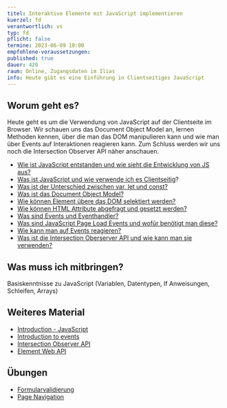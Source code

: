```yaml
---
titel: Interaktive Elemente mit JavaScript implementieren
kuerzel: fd
verantwortlich: vs
typ: fd
pflicht: false
termine: 2023-06-09 10:00
empfohlene-voraussetzungen: 
published: true
dauer: 420
raum: Online, Zugangsdaten im Ilias
info: Heute gibt es eine Einführung in Clientseitiges JavaScript
---
```


## Worum geht es?
Heute geht es um die Verwendung von JavaScript auf der Clientseite im Browser. Wir schauen uns das Document Object Model an, lernen  Methoden kennen, über die man das DOM manipulieren kann und wie man über Events auf Interaktionen reagieren kann. Zum Schluss werden wir uns noch die Intersection Observer API näher anschauen.
- [Wie ist JavaScript entstanden und wie sieht die Entwicklung von JS aus?](https://www.jetbrains.com/de-de/lp/javascript-25/)
- [Was ist JavaScript und wie verwende ich es Clientseitig](https://developer.mozilla.org/de/docs/Learn/JavaScript/First_steps/What_is_JavaScript)?
- [Was ist der Unterschied zwischen var, let und const?](https://www.freecodecamp.org/news/var-let-and-const-whats-the-difference/)
- [Was ist das Document Object Model?](https://www.javascripttutorial.net/javascript-dom/document-object-model-in-javascript/)
- [Wie können Element übere das DOM selektiert werden?](https://www.javascripttutorial.net/javascript-dom/javascript-queryselector/)
- [Wie können HTML Attribute abgefragt und gesetzt werden?](https://www.javascripttutorial.net/javascript-dom/html-attributes-dom-object-properties/)
- [Was sind Events und Eventhandler?](https://www.javascripttutorial.net/javascript-dom/javascript-events/)
- [Was sind JavaScript Page Load Events und wofür benötigt man diese?](https://www.javascripttutorial.net/javascript-dom/javascript-page-load-events/)
- [Wie kann man auf Events reagieren?](https://www.javascripttutorial.net/javascript-dom/handling-events-in-javascript/)
- [Was ist die Intersection Oberserver API und wie kann man sie verwenden?](https://www.mediaevent.de/javascript/intersection-observer.html)

## Was muss ich mitbringen?
Basiskenntnisse zu JavaScript (Variablen, Datentypen, If Anweisungen, Schleifen, Arrays)

## Weiteres Material

- [Introduction - JavaScript](https://developer.mozilla.org/en-US/docs/Web/JavaScript/Guide/Introduction)
- [Introduction to events](https://developer.mozilla.org/en-US/docs/Learn/JavaScript/Building_blocks/Events)
- [Intersection Observer API](https://developer.mozilla.org/en-US/docs/Web/API/Intersection_Observer_API)
- [Element Web API](https://developer.mozilla.org/en-US/docs/Web/API/Element)

## Übungen
- [Formularvalidierung](/mi-bachelor-webdevelopment/assignments/fd_03-js-form-validation/)
- [Page Navigation](/mi-bachelor-webdevelopment/assignments/fd_03-js-page-navigation/)
